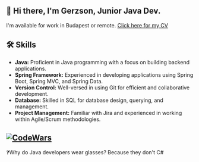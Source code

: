 ## 👋 Hi there, I'm Gerzson, Junior Java Dev.  
I'm available for work in Budapest or remote. <a href="https://github.com/gerzson-pszota/CV/files/14076252/Gerzson.Pszota.CV.pdf" target="_blank">Click here for my CV</a>

## 🛠️ Skills

- **Java:** Proficient in Java programming with a focus on building backend applications.
- **Spring Framework:** Experienced in developing applications using Spring Boot, Spring MVC, and Spring Data.
- **Version Control:** Well-versed in using Git for efficient and collaborative development.
- **Database:** Skilled in SQL for database design, querying, and management.
- **Project Management:** Familiar with Jira and experienced in working within Agile/Scrum methodologies.
  
## [![CodeWars](https://www.codewars.com/users/gerzson.pszota/badges/large)](https://www.codewars.com/users/gerzson.pszota/)  
❓Why do Java developers wear glasses? Because they don't C#
